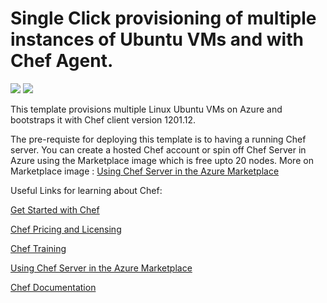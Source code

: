 # Single Click provisioning of multiple instances of Ubuntu VMs and with Chef Agent.

<a href="https://portal.azure.cn/#create/Microsoft.Template/uri/https%3A%2F%2Fraw.githubusercontent.com%2Fdafoyiming%2Fazure-quick-start-china%2Fmeat%2Fmulti-vm-ubuntu-vm%2Fazuredeploy.json" target="_blank"><img src="http://azuredeploy.net/deploybutton.png"/></a>
<a href="http://armviz.io/#/?load=https%3A%2F%2Fraw.githubusercontent.com%2FAzure%2Fazure-quickstart-templates%2Fmaster%2Fmulti-vm-chef-template-ubuntu-vm%2Fazuredeploy.json" target="_blank">
    <img src="http://armviz.io/visualizebutton.png"/>
</a>

This template provisions multiple Linux Ubuntu VMs on Azure and bootstraps it with Chef client version 1201.12.

The pre-requiste for deploying this template is to having a running Chef server. You can create a hosted Chef account or spin off Chef Server in Azure using the Marketplace image which is free upto 20 nodes. More on Marketplace image : <a href="https://docs.chef.io/azure_portal.html#azure-marketplace" target="_blank">Using Chef Server in the Azure Marketplace</a>

Useful Links for learning about Chef:

<a href="http://learn.chef.io/" target="_blank">Get Started with Chef</a>

<a href="https://www.chef.io/chef/#plans-and-pricingx" target="_blank">Chef Pricing and Licensing</a>

<a href="https://www.chef.io/training/" target="_blank">Chef Training</a>

<a href="https://docs.chef.io/azure_portal.html#azure-marketplace" target="_blank">Using Chef Server in the Azure Marketplace</a>

<a href="http://docs.chef.io/" target="_blank">Chef Documentation</a>
